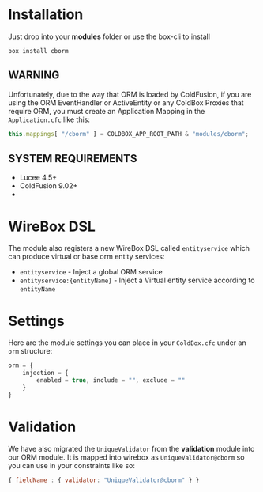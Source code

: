 # Installation
Just drop into your **modules** folder or use the box-cli to install

`box install cborm`

## WARNING

Unfortunately, due to the way that ORM is loaded by ColdFusion, if you are using the ORM EventHandler or ActiveEntity or any ColdBox Proxies that require ORM, you must create an Application Mapping in the `Application.cfc` like this:

```js
this.mappings[ "/cborm" ] = COLDBOX_APP_ROOT_PATH & "modules/cborm";
```

## SYSTEM REQUIREMENTS
- Lucee 4.5+
- ColdFusion 9.02+
- 

# WireBox DSL
The module also registers a new WireBox DSL called `entityservice` which can produce virtual or base orm entity services:

- `entityservice` -  Inject a global ORM service
- `entityservice:{entityName}` - Inject a Virtual entity service according to `entityName`

# Settings
Here are the module settings you can place in your `ColdBox.cfc` under an `orm` structure:

```js
orm = {
    injection = {
        enabled = true, include = "", exclude = ""
    }
}
```

# Validation
We have also migrated the `UniqueValidator` from the **validation** module into our
ORM module.  It is mapped into wirebox as `UniqueValidator@cborm` so you can use in your constraints like so:

```js
{ fieldName : { validator: "UniqueValidator@cborm" } }
```
